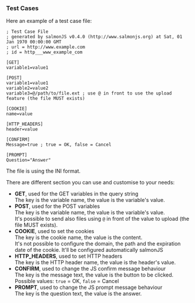 ### Test Cases

Here an example of a test case file:

```
; Test Case File
; generated by salmonJS v0.4.0 (http://www.salmonjs.org) at Sat, 01 Jan 1970 00:00:00 GMT
; url = http://www.example.com
; id = http___www_example_com

[GET]
variable1=value1

[POST]
variable1=value1
variable2=value2
variable3=@/path/to/file.ext ; use @ in front to use the upload feature (the file MUST exists)

[COOKIE]
name=value

[HTTP_HEADERS]
header=value

[CONFIRM]
Message=true ; true = OK, false = Cancel

[PROMPT]
Question="Answer"
```

The file is using the INI format.

There are different section you can use and customise to your needs:
 * **GET**, used for the GET variables in the query string  
   The key is the variable name, the value is the variable's value.
 * **POST**, used for the POST variables  
   The key is the variable name, the value is the variable's value.  
   It's possible to send also files using `@` in front of the value to upload (the file MUST exists).
 * **COOKIE**, used to set the cookies  
   The key is the cookie name, the value is the content.  
   It's not possible to configure the domain, the path and the expiration date of the cookie. It'll be configured automatically salmonJS
 * **HTTP_HEADERS**, used to set HTTP headers  
   The key is the HTTP header name, the value is the header's value.
 * **CONFIRM**, used to change the JS confirm message behaviour  
   The key is the message text, the value is the button to be clicked.  
   Possible values: `true` = OK, `false` = Cancel
 * **PROMPT**, used to change the JS prompt message behaviour  
   The key is the question text, the value is the answer.
